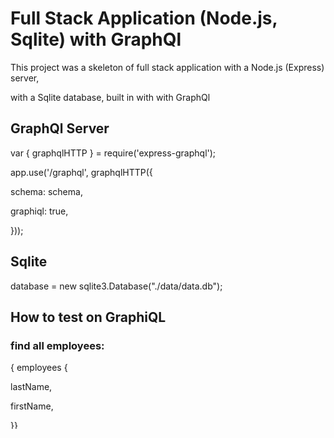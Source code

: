 # Full Stack Application (Node.js, Sqlite) with GraphQl

This project was a skeleton of full stack application with a Node.js (Express) server,

with a Sqlite database, built in with with GraphQl 

## GraphQl Server 

var { graphqlHTTP } = require('express-graphql');

app.use('/graphql', graphqlHTTP({

   schema: schema,

   graphiql: true,

 }));

## Sqlite

database = new sqlite3.Database("./data/data.db"); 


## How to test on GraphiQL

### find all employees:

{ employees {

   lastName,

   firstName,

}}

mapped to resolver:

employees:() => db.employees.list()

### find all companies:

{companies {

   id,

   name

}}

mapped to resolver:

companies:() => db.companies.list() 

### find an employee of a given employee id:

employeesById(id:"E1001") {  

     id, 

     firstName,

     lastName

  }  

}  

mapped to resolver:

employeesById: (obj, args, context, info) => 
      
  db.employees.list().filter((employee => employee.id === args.id))
   

### find all employees from a company of a given company id:

{employeesAtCoompany(companyId: "com-102") {

     firstName,

     lastName

   }

}

mapped to resolver :

employeesAtCoompany: (obj, args, context, info) => {
      
   return db.employees.list().filter((employee=> employee.companyId 
   
   === args.companyId))
   
}

## mutation:

### addCompany

mutation {

  addCompany (id: "com-106", name:"Costume", location:"Toronto", rating: 4.04) {

      id,

      name,

      location,

      rating

  }

}

### addEmployee

mutation {

  addEmployee (id: "e1009", firstName:"James", lastName:"Yong", password:"Toronto", companyId: "com-105") {
    id,

    firstName,

    companyId,

  }
  
}


